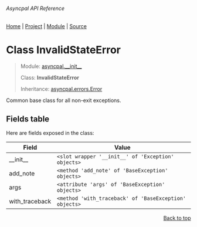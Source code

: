 ###### Asyncpal API Reference
[Home](/docs/api/README.md) | [Project](/README.md) | [Module](/docs/api/modules/asyncpal/__init__/README.md) | [Source](/src/asyncpal/__init__.py)

# Class InvalidStateError
> Module: [asyncpal.\_\_init\_\_](/docs/api/modules/asyncpal/__init__/README.md)
>
> Class: **InvalidStateError**
>
> Inheritance: [asyncpal.errors.Error](/docs/api/modules/asyncpal/errors/class-Error.md)

Common base class for all non-exit exceptions.

## Fields table
Here are fields exposed in the class:

| Field | Value |
| --- | --- |
| \_\_init\_\_ | `<slot wrapper '__init__' of 'Exception' objects>` |
| add\_note | `<method 'add_note' of 'BaseException' objects>` |
| args | `<attribute 'args' of 'BaseException' objects>` |
| with\_traceback | `<method 'with_traceback' of 'BaseException' objects>` |

<p align="right"><a href="#asyncpal-api-reference">Back to top</a></p>
